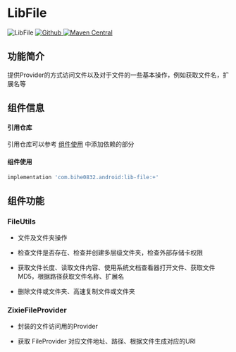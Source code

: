 # LibFile

![LibFile](https://img.shields.io/badge/AndroidAppFactory-LibFile-brightgreen)
[ ![Github](https://img.shields.io/badge/Github-LibFile-brightgreen?style=social) ](https://github.com/bihe0832/AndroidAppFactory/tree/master/LibFile)
[ ![Maven Central](https://img.shields.io/maven-central/v/com.bihe0832.android/lib-file) ](https://search.maven.org/artifact/com.bihe0832.android/lib-file)

## 功能简介

提供Provider的方式访问文件以及对于文件的一些基本操作，例如获取文件名，扩展名等

## 组件信息

#### 引用仓库

引用仓库可以参考 [组件使用](./../start.md) 中添加依赖的部分

#### 组件使用

```groovy
implementation 'com.bihe0832.android:lib-file:+'
```

## 组件功能

### FileUtils

- 文件及文件夹操作

- 检查文件是否存在、检查并创建多层级文件夹，检查外部存储卡权限

- 获取文件长度、读取文件内容、使用系统文档查看器打开文件、获取文件MD5，根据路径获取文件名称、扩展名

- 删除文件或文件夹、高速复制文件或文件夹

### ZixieFileProvider

- 封装的文件访问用的Provider

- 获取 FileProvider 对应文件地址、路径、根据文件生成对应的URI